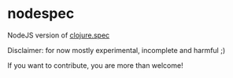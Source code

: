 # nodespec

NodeJS version of [clojure.spec](http://clojure.org/about/spec)

Disclaimer: for now mostly experimental, incomplete and harmful ;)

If you want to contribute, you are more than welcome!
